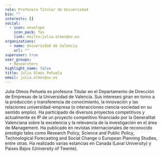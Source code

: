 ```yaml
---
role: Profesora Titular de Universidad
bio: ""
interests: []
social:
  - icon: envelope
    icon_pack: fas
    link: mailto:julia.olmos@uv.es
organizations:
  - name: Universidad de Valencia
    url: ""
superuser: true
user_groups:
  - Researchers
highlight_name: false
title: Julia Olmos Peñuela
email: julia.olmos@uv.es
---
```


<!--StartFragment-->

Julia Olmos Peñuela es profesora Titular en el Departamento de Dirección de Empresas de la Universidad de Valencia. Sus intereses giran en torno a la producción y transferencia de conocimiento, la innovación y las relaciones universidad-empresa (o interacciones ciencia-sociedad en su sentido amplio). Ha participado de diversos proyectos competitivos y actualmente es IP de un proyecto competitivo financiado por la Generalitat Valenciana sobre la excelencia y la relevancia de la investigación en el área de Management. Ha publicado en revistas internacionales de reconocido prestigio tales como Research Policy, Science and Public Policy, Technological Forecasting and Social Change o European Planning Studies, entre otras. Ha realizado varias estancias en Canada (Laval University) y Países Bajos (University of Twente).

<!--EndFragment-->